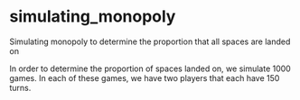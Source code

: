 # simulating_monopoly
Simulating monopoly to determine the proportion that all spaces are landed on

In order to determine the proportion of spaces landed on, we simulate 1000 games. In each of these games, we have two players that each have 150 turns.
